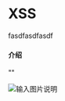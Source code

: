 # XSS
fasdfasdfasdf
#### 介绍

"<script>alert("HelloWord")</script>"

<script>alert("HelloWord")</script>

![输入图片说明](https://i0.hdslb.com/bfs/article/423cae6c879fb7d9e8f46c1187caf04417aacb07.png@856w_548h.webp)